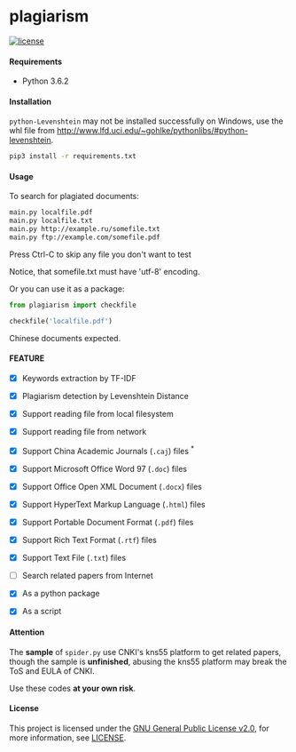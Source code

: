 plagiarism
==========

[![license](https://img.shields.io/github/license/uulm/plagiarism.svg)](https://github.com/uulm/plagiarism/blob/master/LICENSE)

#### Requirements

* Python 3.6.2


#### Installation

`python-Levenshtein` may not be installed successfully on Windows, use the whl file from http://www.lfd.uci.edu/~gohlke/pythonlibs/#python-levenshtein.

```bash
pip3 install -r requirements.txt
```


#### Usage

To search for plagiated documents:

```bash
main.py localfile.pdf
main.py localfile.txt
main.py http://example.ru/somefile.txt
main.py ftp://example.com/somefile.pdf
```

Press Ctrl-C to skip any file you don't want to test

Notice, that somefile.txt must have 'utf-8' encoding.

Or you can use it as a package:

```python
from plagiarism import checkfile

checkfile('localfile.pdf')
```

Chinese documents expected.


#### FEATURE

- [x] Keywords extraction by TF-IDF
- [x] Plagiarism detection by Levenshtein Distance
- [x] Support reading file from local filesystem
- [x] Support reading file from network
- [x] Support China Academic Journals (`.caj`) files <sup>*</sup>
- [x] Support Microsoft Office Word 97 (`.doc`) files
- [x] Support Office Open XML Document (`.docx`) files
- [x] Support HyperText Markup Language (`.html`) files
- [x] Support Portable Document Format (`.pdf`) files
- [x] Support Rich Text Format (`.rtf`) files
- [x] Support Text File (`.txt`) files
- [ ] Search related papers from Internet
- [x] As a python package
- [x] As a script


#### Attention

The **sample** of `spider.py` use CNKI's kns55 platform to get related papers, though the sample is **unfinished**, abusing the kns55 platform may break the ToS and EULA of CNKI.

Use these codes **at your own risk**.


#### License

This project is licensed under the [GNU General Public License v2.0](https://www.gnu.org/licenses/old-licenses/gpl-2.0.html), for more information, see [LICENSE](LICENSE).

